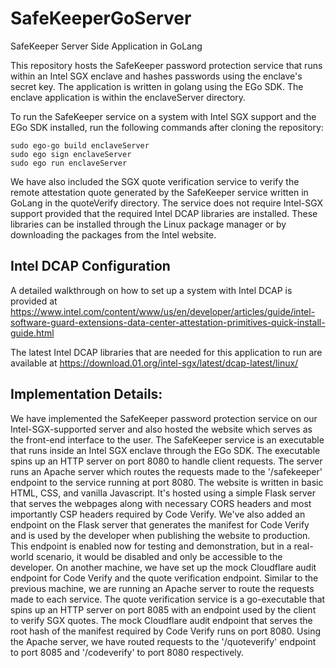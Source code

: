 # SafeKeeperGoServer

SafeKeeper Server Side Application in GoLang

This repository hosts the SafeKeeper password protection service that runs within an Intel SGX enclave and hashes passwords using the enclave's secret key. The application is written in golang using the EGo SDK. The enclave application is within the enclaveServer directory.

To run the SafeKeeper service on a system with Intel SGX support and the EGo SDK installed, run the following commands after cloning the repository:

    sudo ego-go build enclaveServer
    sudo ego sign enclaveServer
    sudo ego run enclaveServer


We have also included the SGX quote verification service to verify the remote attestation quote generated by the SafeKeeper service written in GoLang in the quoteVerify directory. The service does not require Intel-SGX support provided that the required Intel DCAP libraries are installed. These libraries can be installed through the Linux package manager or by downloading the packages from the Intel website.

## Intel DCAP Configuration
A detailed walkthrough on how to set up a system with Intel DCAP is provided at https://www.intel.com/content/www/us/en/developer/articles/guide/intel-software-guard-extensions-data-center-attestation-primitives-quick-install-guide.html

The latest Intel DCAP libraries that are needed for this application to run are available at https://download.01.org/intel-sgx/latest/dcap-latest/linux/

## Implementation Details:

We have implemented the SafeKeeper password protection service on our Intel-SGX-supported server and also hosted the website which serves as the front-end interface to the user. 
The SafeKeeper service is an executable that runs inside an Intel SGX enclave through the EGo SDK. The executable spins up an HTTP server on port 8080 to handle client requests. 
The server runs an Apache server which routes the requests made to the '/safekeeper' endpoint to the service running at port 8080. 
The website is written in basic HTML, CSS, and vanilla Javascript. It's hosted using a simple Flask server that serves the webpages along with necessary CORS headers and most importantly CSP headers required by Code Verify.
We've also added an endpoint on the Flask server that generates the manifest for Code Verify and is used by the developer when publishing the website to production. This endpoint is enabled now for testing and demonstration, but in a real-world scenario, it would be disabled and only be accessible to the developer.
On another machine, we have set up the mock Cloudflare audit endpoint for Code Verify and the quote verification endpoint. Similar to the previous machine, we are running an Apache server to route the requests made to each service. The quote verification service is a go-executable that spins up an HTTP server on port 8085 with an endpoint used by the client to verify SGX quotes. The mock Cloudflare audit endpoint that serves the root hash of the manifest required by Code Verify runs on port 8080. Using the Apache server, we have routed requests to the '/quoteverify' endpoint to port 8085 and '/codeverify' to port 8080 respectively.

